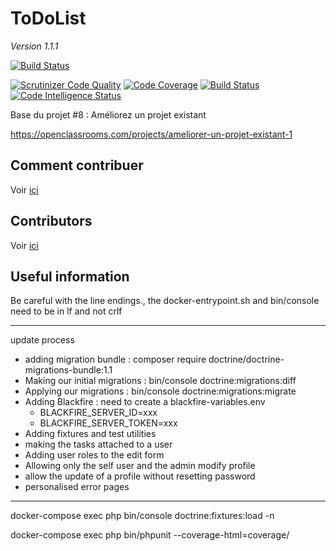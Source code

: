 ToDoList
========

_Version 1.1.1_

[![Build Status](https://travis-ci.com/Starbugstone/todoandco.svg?branch=master)](https://travis-ci.com/Starbugstone/todoandco)

[![Scrutinizer Code Quality](https://scrutinizer-ci.com/g/Starbugstone/todoandco/badges/quality-score.png?b=master)](https://scrutinizer-ci.com/g/Starbugstone/todoandco/?branch=master)
[![Code Coverage](https://scrutinizer-ci.com/g/Starbugstone/todoandco/badges/coverage.png?b=master)](https://scrutinizer-ci.com/g/Starbugstone/todoandco/?branch=master)
[![Build Status](https://scrutinizer-ci.com/g/Starbugstone/todoandco/badges/build.png?b=master)](https://scrutinizer-ci.com/g/Starbugstone/todoandco/build-status/master)
[![Code Intelligence Status](https://scrutinizer-ci.com/g/Starbugstone/todoandco/badges/code-intelligence.svg?b=master)](https://scrutinizer-ci.com/code-intelligence)

Base du projet #8 : Améliorez un projet existant

https://openclassrooms.com/projects/ameliorer-un-projet-existant-1

## Comment contribuer
Voir [ici](./Contributing.md)

## Contributors
Voir [ici](./Contributors.md)

## Useful information
Be careful with the line endings., the docker-entrypoint.sh and bin/console need to be in lf and not crlf

---------------------
update process
 - adding migration bundle : composer require doctrine/doctrine-migrations-bundle:1.1
 - Making our initial migrations : bin/console doctrine:migrations:diff
 - Applying our migrations : bin/console doctrine:migrations:migrate
 - Adding Blackfire : need to create a blackfire-variables.env
   - BLACKFIRE_SERVER_ID=xxx
   - BLACKFIRE_SERVER_TOKEN=xxx
 - Adding fixtures and test utilities
 - making the tasks attached to a user
 - Adding user roles to the edit form
 - Allowing only the self user and the admin modify profile
 - allow the update of a profile without resetting password
 - personalised error pages
---------------------

docker-compose exec php bin/console doctrine:fixtures:load -n

docker-compose exec php bin/phpunit --coverage-html=coverage/
